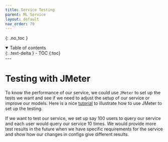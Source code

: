 ```yaml
---
title: Service Testing
parent: ML Service
layout: default
nav_order: 70
---
```

{: .no_toc }

<details open markdown="block">
  <summary>
    Table of contents
  </summary>
  {: .text-delta }
- TOC
{:toc}
</details>
---

# Testing with JMeter
To know the performance of our service, we could use `JMeter` to set up
the tests we want and see if we need to adjust the setup of our service or improve our models.
Here is a nice [tutorial](https://www.guru99.com/jmeter-performance-testing.html) 
to illustrate how to use JMeter to set up the testing.

If we want to test our service, we set up say 100 users to query our service and each user would query our service 10 times.
We would provide more test results in the future when we have specific requirements for the service and show how our 
changes in configs give different results.
